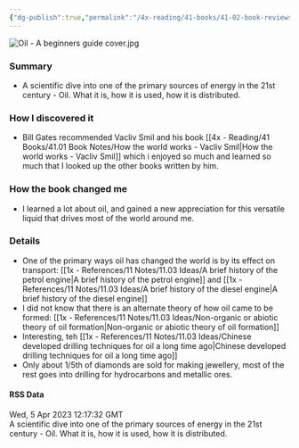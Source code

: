 ```yaml
---
{"dg-publish":true,"permalink":"/4x-reading/41-books/41-02-book-reviews/oil-a-beginners-guide-vacliv-smil/","title":"Oil - A Beginners Guide - Vacliv Smil","created":"2023-04-23T07:46:15.000+03:00","updated":"2024-02-14T20:17:40.685+03:00"}
---
```


![Oil - A beginners guide cover.jpg](/img/user/4x%20-%20Reading/41%20Books/41.03%20Cover%20images/Oil%20-%20A%20beginners%20guide%20cover.jpg)

### Summary
- A scientific dive into one of the primary sources of energy in the 21st century - Oil. What it is, how it is used, how it is distributed.

### How I discovered it
- Bill Gates recommended Vacliv Smil and his book [[4x - Reading/41 Books/41.01 Book Notes/How the world works - Vacliv Smil\|How the world works - Vacliv Smil]] which i enjoyed so much and learned so much that I looked up the other books written by him.

### How the book changed me
- I learned a lot about oil, and gained a new appreciation for this versatile liquid that drives most of the world around me.

### Details
- One of the primary ways oil has changed the world is by its effect on transport: [[1x - References/11 Notes/11.03 Ideas/A brief history of the petrol engine\|A brief history of the petrol engine]] and [[1x - References/11 Notes/11.03 Ideas/A brief history of the diesel engine\|A brief history of the diesel engine]]
- I did not know that there is an alternate theory of how oil came to be formed: [[1x - References/11 Notes/11.03 Ideas/Non-organic or abiotic theory of oil formation\|Non-organic or abiotic theory of oil formation]]
- Interesting, teh [[1x - References/11 Notes/11.03 Ideas/Chinese developed drilling techniques for oil a long time ago\|Chinese developed drilling techniques for oil a long time ago]]
- Only about 1/5th of diamonds are sold for making jewellery, most of the rest goes into drilling for hydrocarbons and metallic ores.

#### RSS Data
<div class='date'>Wed, 5 Apr 2023 12:17:32 GMT</div>
<div class='description'> A scientific dive into one of the primary sources of energy in the 21st century - Oil. What it is, how it is used, how it is distributed.  </div>
